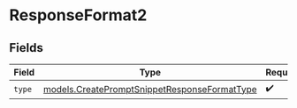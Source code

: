 # ResponseFormat2


## Fields

| Field                                                                                              | Type                                                                                               | Required                                                                                           | Description                                                                                        |
| -------------------------------------------------------------------------------------------------- | -------------------------------------------------------------------------------------------------- | -------------------------------------------------------------------------------------------------- | -------------------------------------------------------------------------------------------------- |
| `type`                                                                                             | [models.CreatePromptSnippetResponseFormatType](../models/createpromptsnippetresponseformattype.md) | :heavy_check_mark:                                                                                 | N/A                                                                                                |